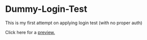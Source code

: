 # Dummy-Login-Test

This is my first attempt on applying login test (with no proper auth)

Click here for a <a href="https://lilhalzy-dummy-login.netlify.app">preview.</a>
